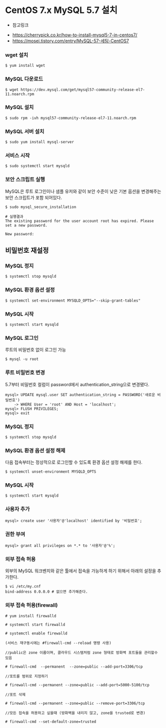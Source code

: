 # CentOS 7.x MySQL 5.7 설치
* 참고링크  
- https://cherrypick.co.kr/how-to-install-mysql5-7-in-centos7/  
- https://mosei.tistory.com/entry/MySQL-57-세팅-CentOS7  

### wget 설치
```
$ yum install wget
```

### MySQL 다운로드
```
$ wget https://dev.mysql.com/get/mysql57-community-release-el7-11.noarch.rpm
``` 

### MySQL 설치
```
$ sudo rpm -ivh mysql57-community-release-el7-11.noarch.rpm
```
 
### MySQL 서버 설치
```
$ sudo yum install mysql-server
```
 
### 서비스 시작
```
$ sudo systemctl start mysqld
``` 

### 보안 스크립트 실행  
MySQL은 루트 로그인이나 샘플 유저와 같이 보안 수준이 낮은 기본 옵션을 변경해주는 보안 스크립트가 포함 되어있다.  
```
$ sudo mysql_secure_installation  
  
# 실행결과
The existing password for the user account root has expired. Please set a new password.

New password:
```

## 비밀번호 재설정
### MySQL 정지
```
$ systemctl stop mysqld
```
 
### MySQL 환경 옵션 설정
```
$ systemctl set-environment MYSQLD_OPTS="--skip-grant-tables"
```

### MySQL 시작
```
$ systemctl start mysqld
```
 
### MySQL 로그인
루트의 비밀번호 없이 로그인 가능
```
$ mysql -u root
```
 
### 루트 비밀번호 변경
5.7부터 비밀번호 컬럼이 password에서 authentication_string으로 변경됐다.
```
mysql> UPDATE mysql.user SET authentication_string = PASSWORD('새로운 비밀번호')
    -> WHERE User = 'root' AND Host = 'localhost';
mysql> FLUSH PRIVILEGES;
mysql> exit
```
 
### MySQL 정지
```
$ systemctl stop mysqld
```
 
### MySQL 환경 옵션 설정 해제
다음 접속부터는 정상적으로 로그인할 수 있도록 환경 옵션 설정 해제를 한다.
```
$ systemctl unset-environment MYSQLD_OPTS
```

### MySQL 시작
```
$ systemctl start mysqld
```
 
### 사용자 추가
```
mysql> create user '사용자'@'localhost' identified by '비밀번호';
```
 
### 권한 부여
```
mysql> grant all privileges on *.* to '사용자'@'%';
```
 
### 외부 접속 허용
외부의 MySQL 워크벤치와 같은 툴에서 접속을 가능하게 하기 위해서 아래의 설정을 추가한다.
```
$ vi /etc/my.cnf
bind-address 0.0.0.0 # 없으면 추가해준다.
```


### 외부 접속 허용(firewall)
```
# yum install firewalld

# systemctl start firewalld

# systemctl enable firewalld

(서비스 재구동시에는 #firewall-cmd --reload 명령 사용)

//public은 zone 이름이며, 클라우드 시스템처럼 zone 형태로 방화벽 포트들을 관리할수 있음

# firewall-cmd  --permanent  --zone=public --add-port=3306/tcp

//포트를 범위로 지정하기

# firewall-cmd --permanent --zone=public --add-port=5000-5100/tcp

//포트 삭제

# firewall-cmd --permanent --zone=public --remove-port=3306/tcp

//모든 접속을 허용하고 싶을때 (방화벽을 내리지 않고, zone을 trusted로 변경)

# firewall-cmd --set-default-zone=trusted
```
